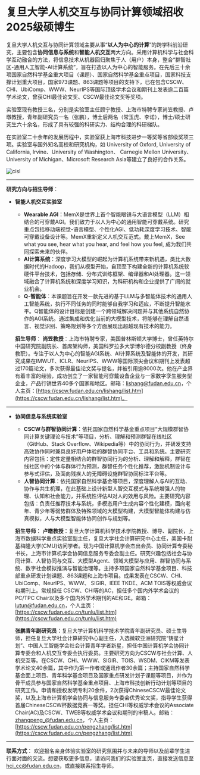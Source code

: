 # 复旦大学人机交互与协同计算领域招收2025级硕博生

复旦大学人机交互与协同计算领域主要从事“**以人为中心的计算**”的跨学科前沿研究，主要包含**协同信息与系统**和**智能人机交互**两大方向。采用计算机科学与社会科学互动融合的方法，将信息技术从机器回归聚焦于人（用户）本身，整合“群智社区-通用人工智能-AI计算系统”，旨在打造以人为中心的智能服务。在先后三十余项国家自然科学基金重大项目（课题）、国家自然科学基金重点项目，国家科技支撑计划重大项目，国家973课题、863课题等项目的支持下，已在包含CSCW、CHI、UbiComp、WWW、NeurIPS等国际顶级学术会议和期刊上发表逾二百篇学术论文，曾获CHI最佳论文奖、CSCW最佳论文奖等奖项。

实验室现有教授三名，分别是实验室主任顾宁教授、上海市特聘专家尚笠教授、卢暾教授，青年副研究员一名（张鹏），博士后两名（常玉虎、李诺），博士/硕士研究生六十余名，形成了具有较强的科研实力、结构合理的科研梯队。

在实验室二十余年的发展历程中，实验室获上海市科技进步一等奖等省部级奖项三项。实验室与国外知名高校和研究机构，如 University of Oxford, University of California, Irvine、University of Washington、 Carnegie Mellon University、University of Michigan、Microsoft Research Asia等建立了良好的合作关系。

![cisl](https://github.com/wwwxuzhenyu/CSLabInfo2024/assets/46283941/7b197789-5466-4d0e-b4c1-3da48f04f585)

---
**研究方向与招生导师**：
- **智能人机交互实验室**
    - **Wearable AGI**：MemX是世界上首个智能眼镜与大语言模型（LLM）相结合的可穿戴AGI。我们致力于以人为中心的通用智能可穿戴系统。研究重点包括移动端视觉-语言模型、个性化AGI、低功耗深度学习技术、智能可穿戴设备设计等。MemX重新定义人机交互范式。戴上MemX，See what you see, hear what you hear, and feel how you feel, 成为我们共同探索未来的伙伴。
    - **AI计算系统**：深度学习大模型的崛起为计算机系统带来新机遇，类比大数据时代的Hadoop，我们从模型开始，自顶至下构建全新的计算机系统软硬件平台技术，包括存储、分布式训练框架、编译器和AI处理器。这一领域融合了计算机系统和深度学习知识，为科研机构和企业提供了广阔的就业机会。
    - **Q-智能体**：本课题旨在开发一款先进的基于LLM与多智能体技术的通用人工智能系统，执行不同任务的同时能够自我学习和适应，不断提升智能水平。Q智能体的设计目标是创建一个跨领域解决问题并与其他系统自然协作的AGI系统。通过集成和优化当前的大模型技术，将能够在理解自然语言、视觉识别、策略规划等多个方面展现出超越现有技术的能力。

    **招生导师**：
    **尚笠教授**：上海市特聘专家，美国普林斯顿大学博士，曾任英特尔中国研究院副院长、首席架构师，美国科罗拉多大学博尔德分校副教授（终身教职）。专注于以人为中心的智能AGI系统、AI计算系统及智能体的开发，其研究成果在IMWUT、ICLR、NeurIPS、WWW等国际顶尖会议和期刊上发表超过170篇论文，多次获得最佳论文奖与提名，并被引用逾8000次。他在产业界有着丰富的经验，成功创立了一家智能可穿戴设备企业与一家数字孪生服务型企业，产品行销世界40多个国家和地区。邮箱：[lishang@fudan.edu.cn](lishang@fudan.edu.cn)，个人主页：[https://cscw.fudan.edu.cn/lishang/list.htm](https://cscw.fudan.edu.cn/lishang/list.htm)。
---
- **协同信息与系统实验室**
    - **CSCW与群智协同计算**：依托国家自然科学基金重点项目“大规模群智协同计算关键理论与技术”等项目，分析、理解和预测群智在线社区（GitHub、Stack Overflow、Wikipedia等）中的协同行为，并研发支持高效协作同时兼具良好用户体验的群智协同平台、工具和系统。主要研究内容包括：定性定量相结合的群智协同行为的分析、理解和解释，群智在线社区中的个体与群体行为预测，群智任务个性化推荐，激励机制设计与参与式评估，及面向残疾人的无障碍设施群智协同标注平台等。
    - **人智协同计算**：依托国家自然科学基金等项目，深度理解人与AI的互动、协作与共生机理，在此基础上设计新型人智交互模式与系统增强人的物理、认知和社会能力，并系统性评估AI对人的效用与风险。主要研究内容包括：负责任推荐技术与系统，多模态用户生成内容个性化建模，面向老年、青少年等弱势群体及特殊领域的大模型构建，大模型智能体构建与仿真模拟，人与大模型智能体协同创作与规划等。

    **招生导师**：
    **卢暾教授**：复旦大学计算机科学技术学院教授、博导、副院长，上海市数据科学重点实验室副主任，复旦大学社会计算研究中心主任，美国卡耐基梅隆大学(CMU)访问学者。现为中国计算机学会杰出会员、协同计算专委秘书长，上海市计算机学会协同信息服务专委会副主任。研究兴趣包括社会与协同计算、人智协同与交互、大模型Agent、领域大模型与应用、群智协同与系统、数字社会模拟推演与智能治理等。主持多项国家自然科学基金项目、科技部重点研发计划课题、863课题和上海市项目。成果发表在CSCW、CHI、UbiComp、NeurlPS、WWW、 SIGIR、IEEE TKDE、ACM TOIS等权威会议和期刊上。常规担任 CSCW、CHI等的AC，担任多个国内外学术会议的PC/TPC Chair以及多个国内外学术期刊的AE和GE。邮箱：[lutun@fudan.edu.cn](lutun@fudan.edu.cn)，个人主页：[https://cscw.fudan.edu.cn/tunlu/list.htm](https://cscw.fudan.edu.cn/tunlu/list.htm)

    **张鹏青年副研究员**：复旦大学计算机科学技术学院青年副研究员、硕士生导师，担任复旦大学社会计算研究中心副主任，入选微软亚洲研究院“铸星计划”、中国人工智能学会社会计算青年学者新星，担任中国计算机学会协同计算专委会和人机交互专委会执行委员。主要研究方向为CSCW与社会计算、人机交互等。在CSCW、CHI、WWW、SIGIR、TOIS、WSDM、CIKM等发表学术论文40余篇，其中作为第一作者或通讯作者30余篇；主持国家自然科学基金面上项目、青年科学基金项目及国家重点研发计划子课题等项目，并作为骨干成员参与国家自然科学基金重点项目、上海市科技创新行动计划等项目的研究工作。申请和授权发明专利20余件，2次获得ChineseCSCW最佳论文奖，以及上海市计算机学会协同与信息服务专委会优秀论文奖，指导学生获得首届ChineseCSCW杯数据竞赛一等奖。担任CHI等权威学术会议的Associate Chair(AC)及CSCW、TWEB等权威学术会议和期刊的审稿人。邮箱：[zhangpeng_@fudan.edu.cn](zhangpeng_@fudan.edu.cn)，个人主页：[https://cscw.fudan.edu.cn/pengzhang/list.htm](https://cscw.fudan.edu.cn/pengzhang/list.htm)
---
**联系方式**：
欢迎报名亲身体验实验室的研究氛围并与未来的导师以及前辈学生进行面对面的交流。想要获取更多信息，请访问我们的实验室主页，直接发送信息至[hci_cc@fudan.edu.cn](mailto:hci_cc@fudan.edu.cn)，或直接联系招生导师。
